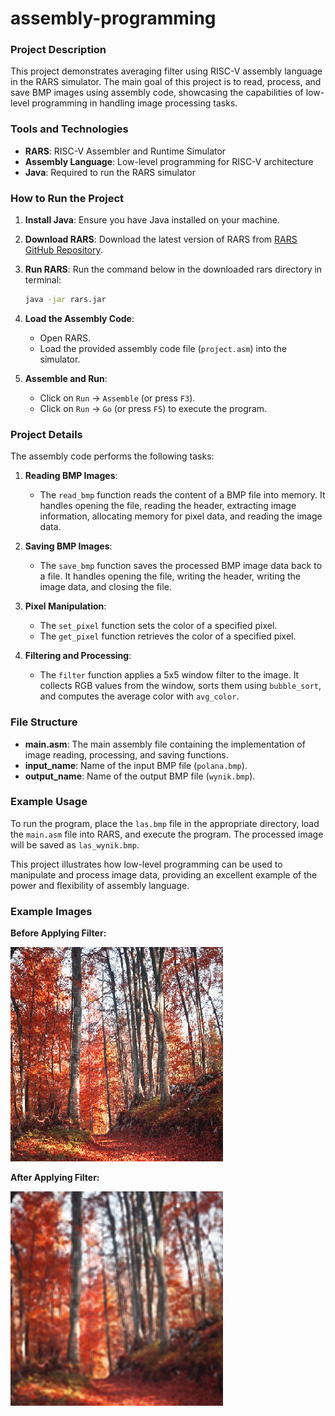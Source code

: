 # assembly-programming

### Project Description

This project demonstrates averaging filter using RISC-V assembly language in the RARS simulator. The main goal of this project is to read, process, and save BMP images using assembly code, showcasing the capabilities of low-level programming in handling image processing tasks.

### Tools and Technologies

- **RARS**: RISC-V Assembler and Runtime Simulator
- **Assembly Language**: Low-level programming for RISC-V architecture
- **Java**: Required to run the RARS simulator

### How to Run the Project

1. **Install Java**: Ensure you have Java installed on your machine.

2. **Download RARS**: Download the latest version of RARS from [RARS GitHub Repository](https://github.com/TheThirdOne/rars).

3. **Run RARS**:
   Run the command below in the downloaded rars directory in terminal:

   ```sh
   java -jar rars.jar
   ```

4. **Load the Assembly Code**:

   - Open RARS.
   - Load the provided assembly code file (`project.asm`) into the simulator.

5. **Assemble and Run**:
   - Click on `Run` -> `Assemble` (or press `F3`).
   - Click on `Run` -> `Go` (or press `F5`) to execute the program.

### Project Details

The assembly code performs the following tasks:

1. **Reading BMP Images**:

   - The `read_bmp` function reads the content of a BMP file into memory. It handles opening the file, reading the header, extracting image information, allocating memory for pixel data, and reading the image data.

2. **Saving BMP Images**:

   - The `save_bmp` function saves the processed BMP image data back to a file. It handles opening the file, writing the header, writing the image data, and closing the file.

3. **Pixel Manipulation**:

   - The `set_pixel` function sets the color of a specified pixel.
   - The `get_pixel` function retrieves the color of a specified pixel.

4. **Filtering and Processing**:
   - The `filter` function applies a 5x5 window filter to the image. It collects RGB values from the window, sorts them using `bubble_sort`, and computes the average color with `avg_color`.

### File Structure

- **main.asm**: The main assembly file containing the implementation of image reading, processing, and saving functions.
- **input_name**: Name of the input BMP file (`polana.bmp`).
- **output_name**: Name of the output BMP file (`wynik.bmp`).

### Example Usage

To run the program, place the `las.bmp` file in the appropriate directory, load the `main.asm` file into RARS, and execute the program. The processed image will be saved as `las_wynik.bmp`.

This project illustrates how low-level programming can be used to manipulate and process image data, providing an excellent example of the power and flexibility of assembly language.

### Example Images

**Before Applying Filter:**

![Before Filter](images/las.bmp)

**After Applying Filter:**

![After Filter](images/las_wynik.bmp)
